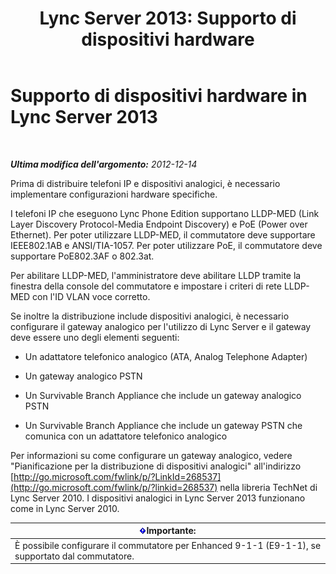 ﻿---
title: 'Lync Server 2013: Supporto di dispositivi hardware'
TOCTitle: Supporto di dispositivi hardware
ms:assetid: ba07ca91-32b4-49cf-801c-47a2d1d96e18
ms:mtpsurl: https://technet.microsoft.com/it-it/library/Gg412908(v=OCS.15)
ms:contentKeyID: 49301777
ms.date: 08/24/2015
mtps_version: v=OCS.15
ms.translationtype: HT
---

# Supporto di dispositivi hardware in Lync Server 2013

 

_**Ultima modifica dell'argomento:** 2012-12-14_

Prima di distribuire telefoni IP e dispositivi analogici, è necessario implementare configurazioni hardware specifiche.

I telefoni IP che eseguono Lync Phone Edition supportano LLDP-MED (Link Layer Discovery Protocol-Media Endpoint Discovery) e PoE (Power over Ethernet). Per poter utilizzare LLDP-MED, il commutatore deve supportare IEEE802.1AB e ANSI/TIA-1057. Per poter utilizzare PoE, il commutatore deve supportare PoE802.3AF o 802.3at.

Per abilitare LLDP-MED, l'amministratore deve abilitare LLDP tramite la finestra della console del commutatore e impostare i criteri di rete LLDP-MED con l'ID VLAN voce corretto.

Se inoltre la distribuzione include dispositivi analogici, è necessario configurare il gateway analogico per l'utilizzo di Lync Server e il gateway deve essere uno degli elementi seguenti:

  - Un adattatore telefonico analogico (ATA, Analog Telephone Adapter)

  - Un gateway analogico PSTN

  - Un Survivable Branch Appliance che include un gateway analogico PSTN

  - Un Survivable Branch Appliance che include un gateway PSTN che comunica con un adattatore telefonico analogico

Per informazioni su come configurare un gateway analogico, vedere "Pianificazione per la distribuzione di dispositivi analogici" all'indirizzo [http://go.microsoft.com/fwlink/p/?LinkId=268537](http://go.microsoft.com/fwlink/p/?linkid=268537) nella libreria TechNet di Lync Server 2010. I dispositivi analogici in Lync Server 2013 funzionano come in Lync Server 2010.

<table>
<thead>
<tr class="header">
<th><img src="images/Gg412908.important(OCS.15).gif" title="important" alt="important" />Importante:</th>
</tr>
</thead>
<tbody>
<tr class="odd">
<td>È possibile configurare il commutatore per Enhanced 9-1-1 (E9-1-1), se supportato dal commutatore.</td>
</tr>
</tbody>
</table>

